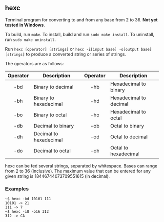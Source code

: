 ## hexc
Terminal program for converting to and from any base from 2 to 36.  **Not yet tested in Windows**.  

To build, run `make`. To install, build and run `sudo make install`.  To
uninstall, run `sudo make uninstall`.

Run `hexc [operator] [strings]` or `hexc -i[input base] -o[output base] [strings]` to produce a converted string or series of strings. 

The operators are as follows:  

| Operator   | Description            | Operator   | Description            |
|:----------:|------------------------|:----------:|------------------------|
| -bd        | Binary to decimal      | -hb        | Hexadecimal to binary  |
| -bh        | Binary to hexadecimal  | -hd        | Hexadecimal to decimal |
| -bo        | Binary to octal        | -ho        | Hexadecimal to octal   |
| -db        | Decimal to binary      | -ob        | Octal to binary        |
| -dh        | Decimal to hexadecimal | -od        | Octal to decimal       |
| -do        | Decimal to octal       | -oh        | Octal to hexadecimal   |  

hexc can be fed several strings, separated by whitespace. Bases can range from 2 to 36 (inclusive). The maximum value that can be entered for any given string is 18446744073709551615 (in decimal).  

### Examples
```
~$ hexc -bd 10101 111
10101 -> 21
111 -> 7
~$ hexc -i8 -o16 312
312 -> CA
```
